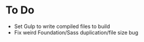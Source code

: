 # To Do

- Set Gulp to write compiled files to build
- Fix weird Foundation/Sass duplication/file size bug
